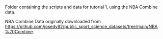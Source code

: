 Folder containing the scripts and data for tutorial 1, using the NBA Combine data.

NBA Combine Data originally downloaded from https://github.com/josedv82/public_sport_science_datasets/tree/main/NBA%20Combine.
